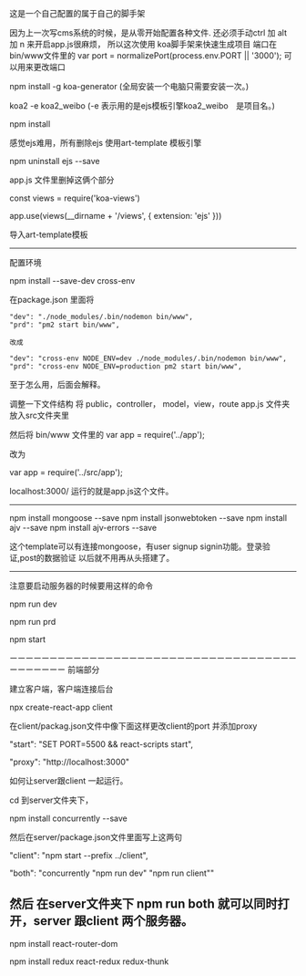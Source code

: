 这是一个自己配置的属于自己的脚手架

因为上一次写cms系统的时候，是从零开始配置各种文件.
还必须手动ctrl 加 alt 加 n 来开启app.js很麻烦，
所以这次使用
koa脚手架来快速生成项目
端口在 bin/www文件里的
var port = normalizePort(process.env.PORT || '3000');
可以用来更改端口



npm install -g koa-generator (全局安装一个电脑只需要安装一次。)

koa2 -e koa2_weibo      (-e 表示用的是ejs模板引擎koa2_weibo　是项目名。)

npm install



感觉ejs难用，所有删除ejs 使用art-template 模板引擎

npm uninstall ejs --save


app.js 文件里删掉这俩个部分

const views = require('koa-views')

app.use(views(__dirname + '/views', {
  extension: 'ejs'
}))


导入art-template模板


----------------------------------------------------------
配置环境

npm install --save-dev cross-env

在package.json 里面将

    "dev": "./node_modules/.bin/nodemon bin/www",
    "prd": "pm2 start bin/www",

    改成

    "dev": "cross-env NODE_ENV=dev ./node_modules/.bin/nodemon bin/www",
    "prd": "cross-env NODE_ENV=production pm2 start bin/www",


至于怎么用，后面会解释。



调整一下文件结构 将 public，controller， model，view，route app.js 文件夹放入src文件夹里

然后将 bin/www 文件里的
var app = require('../app');

改为

var app = require('../src/app');

localhost:3000/ 运行的就是app.js这个文件。

--------------------------------------------------------------------
npm install mongoose --save
npm install jsonwebtoken --save
npm install ajv --save
npm install ajv-errors --save

这个template可以有连接mongoose，有user signup signin功能。登录验证,post的数据验证
以后就不用再从头搭建了。



--------------------------------------------------------------------------------------

注意要启动服务器的时候要用这样的命令

npm run dev

npm run prd

npm start

ーーーーーーーーーーーーーーーーーーーーーーーーーーーーーーーーーーーーーーーーーーー
前端部分

建立客户端，客户端连接后台

npx create-react-app client

在client/packag.json文件中像下面这样更改client的port 并添加proxy

"start": "SET PORT=5500 && react-scripts start",

"proxy": "http://localhost:3000"

如何让server跟client 一起运行。

cd 到server文件夹下，

npm install concurrently --save

然后在server/package.json文件里面写上这两句

"client": "npm start --prefix ../client",

"both": "concurrently "npm run dev" "npm run client""

然后 在server文件夹下 npm run both 就可以同时打开，server 跟client 两个服务器。
---------------------------------

npm install react-router-dom

npm install redux react-redux redux-thunk
